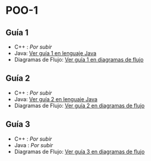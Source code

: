 # POO-1

## Guía 1 
- C++ : *Por subir*
- Java: [Ver guía 1 en lenguaje Java](java/guia1/ejercicios.md)
- Diagramas de Flujo: [Ver guía 1 en diagramas de flujo](diagramasFlujo/guia1/ejercicios.md)


## Guía 2
- C++ : *Por subir*
- Java: [Ver guía 2 en lenguaje Java](java/guia2/ejercicios.md)
- Diagramas de Flujo: [Ver guía 2 en diagramas de flujo](diagramasFlujo/guia2/ejercicios.md)

## Guía 3
- C++ : *Por subir*
- Java : *Por subir*
- Diagramas de Flujo: [Ver guía 3 en diagramas de flujo](diagramasFlujo/guia3/ejercicios.md)